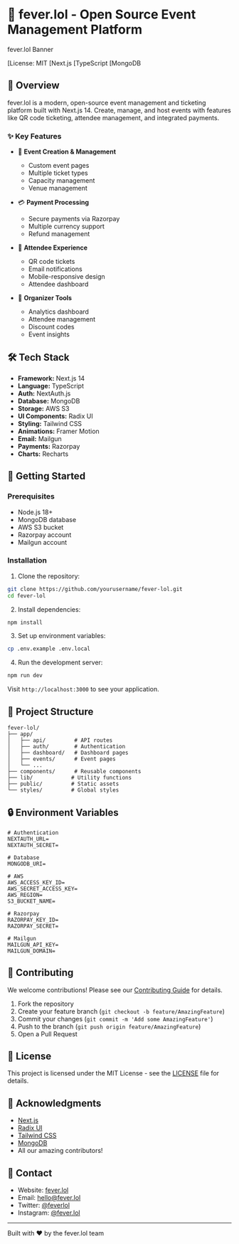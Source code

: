 # 🎉 fever.lol - Open Source Event Management Platform

fever.lol Banner

[License: MIT
[Next.js
[TypeScript
[MongoDB

## 🚀 Overview

fever.lol is a modern, open-source event management and ticketing platform built with Next.js 14. Create, manage, and host events with features like QR code ticketing, attendee management, and integrated payments.

### ✨ Key Features

- 🎫 **Event Creation & Management**

  - Custom event pages
  - Multiple ticket types
  - Capacity management
  - Venue management

- 💳 **Payment Processing**

  - Secure payments via Razorpay
  - Multiple currency support
  - Refund management

- 📱 **Attendee Experience**

  - QR code tickets
  - Email notifications
  - Mobile-responsive design
  - Attendee dashboard

- 🏢 **Organizer Tools**
  - Analytics dashboard
  - Attendee management
  - Discount codes
  - Event insights

## 🛠️ Tech Stack

- **Framework:** Next.js 14
- **Language:** TypeScript
- **Auth:** NextAuth.js
- **Database:** MongoDB
- **Storage:** AWS S3
- **UI Components:** Radix UI
- **Styling:** Tailwind CSS
- **Animations:** Framer Motion
- **Email:** Mailgun
- **Payments:** Razorpay
- **Charts:** Recharts

## 🚀 Getting Started

### Prerequisites

- Node.js 18+
- MongoDB database
- AWS S3 bucket
- Razorpay account
- Mailgun account

### Installation

1. Clone the repository:

```bash
git clone https://github.com/yourusername/fever-lol.git
cd fever-lol
```

2. Install dependencies:

```bash
npm install
```

3. Set up environment variables:

```bash
cp .env.example .env.local
```

4. Run the development server:

```bash
npm run dev
```

Visit `http://localhost:3000` to see your application.

## 📁 Project Structure

```
fever-lol/
├── app/
│   ├── api/         # API routes
│   ├── auth/        # Authentication
│   ├── dashboard/   # Dashboard pages
│   ├── events/      # Event pages
│   └── ...
├── components/      # Reusable components
├── lib/            # Utility functions
├── public/         # Static assets
└── styles/         # Global styles
```

## 🔒 Environment Variables

```env
# Authentication
NEXTAUTH_URL=
NEXTAUTH_SECRET=

# Database
MONGODB_URI=

# AWS
AWS_ACCESS_KEY_ID=
AWS_SECRET_ACCESS_KEY=
AWS_REGION=
S3_BUCKET_NAME=

# Razorpay
RAZORPAY_KEY_ID=
RAZORPAY_SECRET=

# Mailgun
MAILGUN_API_KEY=
MAILGUN_DOMAIN=
```

## 🤝 Contributing

We welcome contributions! Please see our [Contributing Guide](CONTRIBUTING.md) for details.

1. Fork the repository
2. Create your feature branch (`git checkout -b feature/AmazingFeature`)
3. Commit your changes (`git commit -m 'Add some AmazingFeature'`)
4. Push to the branch (`git push origin feature/AmazingFeature`)
5. Open a Pull Request

## 📝 License

This project is licensed under the MIT License - see the [LICENSE](LICENSE) file for details.

## 🙏 Acknowledgments

- [Next.js](https://nextjs.org/)
- [Radix UI](https://www.radix-ui.com/)
- [Tailwind CSS](https://tailwindcss.com/)
- [MongoDB](https://www.mongodb.com/)
- All our amazing contributors!

## 📧 Contact

- Website: [fever.lol](https://fever.lol)
- Email: hello@fever.lol
- Twitter: [@feverlol](https://twitter.com/feverlol)
- Instagram: [@fever.lol](https://instagram.com/fever.lol)

---

Built with ❤️ by the fever.lol team
